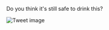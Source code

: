 Do you think it's still safe to drink this?


![Tweet image](/assets/crosspoast/GsPSBApbsAABKhh.jpg)

